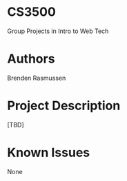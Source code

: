 # CS3500
Group Projects in Intro to Web Tech

# Authors

Brenden Rasmussen

# Project Description

[TBD]

# Known Issues

None
